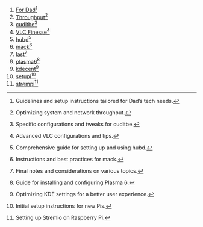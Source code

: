 <!-- https://ryanraposo.github.io/guides/ -->

1. [For Dad](/markdown/fordad.md)[^1]
2. [Throughput](/markdown/throughput.md)[^2]
3. [cuditbe](/markdown/cuditbe.md)[^3]
4. [VLC Finesse](/markdown/vlc-finesse.md)[^4]
5. [hubd](/markdown/hubd.md)[^5]
6. [mack](/markdown/mack.md)[^6]
7. [last](/markdown/last.md)[^7]
8. [plasma6](/markdown/plasma6.md)[^8]
9. [kdecent](/markdown/kdecent.md)[^9]
10. [setupi](/markdown/setupi.md)[^10]
11. [strempi](/markdown/strempi.md)[^11]

[^1]: Guidelines and setup instructions tailored for Dad’s tech needs.
[^2]: Optimizing system and network throughput.
[^3]: Specific configurations and tweaks for cuditbe.
[^4]: Advanced VLC configurations and tips.
[^5]: Comprehensive guide for setting up and using hubd.
[^6]: Instructions and best practices for mack.
[^7]: Final notes and considerations on various topics.
[^8]: Guide for installing and configuring Plasma 6.
[^9]: Optimizing KDE settings for a better user experience.
[^10]: Initial setup instructions for new Pis.
[^11]: Setting up Stremio on Raspberry Pi.
